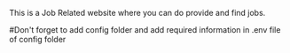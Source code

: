This is a Job Related website 
where you can do provide and find jobs.

#Don't forget to add config folder and add required information in .env file of config folder
